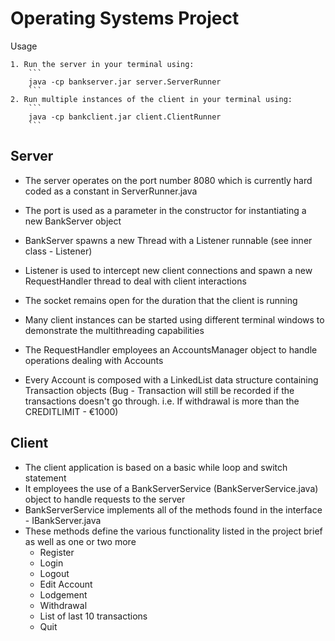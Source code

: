 # Operating Systems Project

Usage

	1. Run the server in your terminal using:
		```
		java -cp bankserver.jar server.ServerRunner
		```
	2. Run multiple instances of the client in your terminal using:
		```
		java -cp bankclient.jar client.ClientRunner
		```

## Server

- The server operates on the port number 8080 which is currently hard coded as a constant in ServerRunner.java
- The port is used as a parameter in the constructor for instantiating a new BankServer object
- BankServer spawns a new Thread with a Listener runnable (see inner class - Listener)
- Listener is used to intercept new client connections and spawn a new RequestHandler thread to deal with client interactions
- The socket remains open for the duration that the client is running
- Many client instances can be started using different terminal windows to demonstrate the multithreading capabilities

- The RequestHandler employees an AccountsManager object to handle operations dealing with Accounts
- Every Account is composed with a LinkedList data structure containing Transaction objects (Bug - Transaction will still be recorded if the transactions doesn't go through. i.e. If withdrawal is more than the CREDITLIMIT - €1000)

## Client

- The client application is based on a basic while loop and switch statement
- It employees the use of a BankServerService (BankServerService.java) object to handle requests to the server
- BankServerService implements all of the methods found in the interface - IBankServer.java
- These methods define the various functionality listed in the project brief as well as one or two more
	- Register
	- Login
	- Logout
	- Edit Account
	- Lodgement
	- Withdrawal
	- List of last 10 transactions
	- Quit